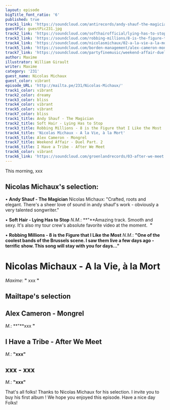 ```yaml
---
layout: episode
bigTitle_font_ratio: '6'
published: true
track1_link: 'https://soundcloud.com/antirecords/andy-shauf-the-magician'
guestPic: guestPic231.jpg
track2_link: 'https://soundcloud.com/softhairofficial/lying-has-to-stop-single'
track3_link: 'https://soundcloud.com/robbing-millions/8-is-the-figure-that-i-like-the-most'
track4_link: 'https://soundcloud.com/nicolasmichaux/02-a-la-vie-a-la-mort'
track5_link: 'https://soundcloud.com/borden-management/alex-cameron-mongrel'
track7_link: 'https://soundcloud.com/partyfinemusic/weekend-affair-duel-part-2'
author: Maxime
illustrator: William Girault
writer: Maxime
category: '231'
guest_name: Nicolas Michaux
guest_color: vibrant
episode_URL: 'http://mailta.pe/231/Nicolas-Michaux/'
track1_color: vibrant
track2_color: dreamy
track3_color: bliss
track4_color: vibrant
track5_color: vibrant
track7_color: bliss
track1_title: Andy Shauf - The Magician
track2_title: Soft Hair - Lying Has to Stop
track3_title: Robbing Millions - 8 is the Figure that I Like the Most
track4_title: 'Nicolas Michaux - A la Vie, à la Mort'
track5_title: Alex Cameron - Mongrel
track7_title: Weekend Affair - Duel Part. 2
track6_title: I Have a Tribe - After We Meet
track6_color: vibrant
track6_link: 'https://soundcloud.com/groenlandrecords/03-after-we-meet'
---
```

<p id="introduction">This morning, xxx  </p>
 
## Nicolas Michaux's selection:

• **Andy Shauf - The Magician**
Nicolas Michaux: "Crafted, roots and elegant. There's a sheer love of sound in andy shauf's work - obviously a very talented songwriter."

• **Soft Hair - Lying Has to Stop**
_N.M._: **"**Amazing track. Smooth and sexy. It's also my tour crew's absolute favorite video at the moment.  **"**

• **Robbing Millions - 8 is the Figure that I Like the Most**
_N.M._: **"**One of the coolest bands of the Brussels scene. I saw them live a few days ago - terrific show. This song will stay with you for days...**"**



# Nicolas Michaux - A la Vie, à la Mort
_Maxime_: **"** xxx **"**

## Mailtape's selection

## Alex Cameron - Mongrel
_M._: **"**xxx **"**

## I Have a Tribe - After We Meet
_M._: **"**xxx**"**

## xxx - xxx
_M._: **"**xxx**"**

<p id="outroduction">That's all folks! Thanks to Nicolas Michaux for his selection. I invite you to buy his first album ! We hope you enjoyed this episode. Have a nice day Folks!</p>
